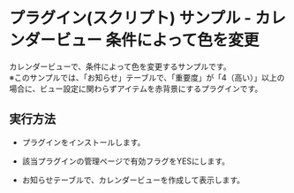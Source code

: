 # プラグイン(スクリプト) サンプル - カレンダービュー 条件によって色を変更
カレンダービューで、条件によって色を変更するサンプルです。  
※このサンプルでは、「お知らせ」テーブルで、「重要度」が「4（高い）」以上の場合に、ビュー設定に関わらずアイテムを赤背景にするプラグインです。

## 実行方法
- プラグインをインストールします。

- 該当プラグインの管理ページで有効フラグをYESにします。

- お知らせテーブルで、カレンダービューを作成して表示します。  

